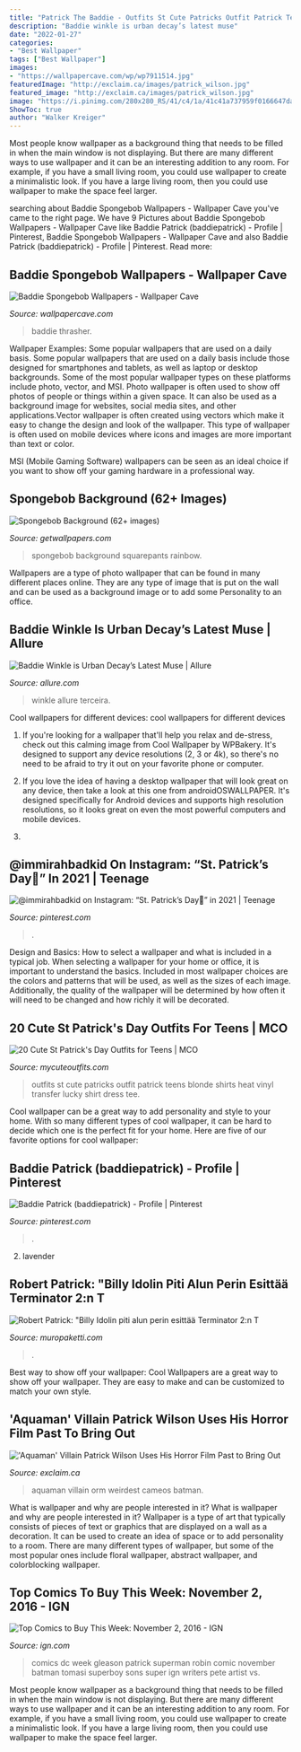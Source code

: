 ```yaml
---
title: "Patrick The Baddie - Outfits St Cute Patricks Outfit Patrick Teens Blonde Shirts Heat Vinyl Transfer Lucky Shirt Dress Tee"
description: "Baddie winkle is urban decay’s latest muse"
date: "2022-01-27"
categories:
- "Best Wallpaper"
tags: ["Best Wallpaper"]
images:
- "https://wallpapercave.com/wp/wp7911514.jpg"
featuredImage: "http://exclaim.ca/images/patrick_wilson.jpg"
featured_image: "http://exclaim.ca/images/patrick_wilson.jpg"
image: "https://i.pinimg.com/280x280_RS/41/c4/1a/41c41a737959f0166647da14a6cf4751.jpg"
ShowToc: true
author: "Walker Kreiger"
---
```



Most people know wallpaper as a background thing that needs to be filled in when the main window is not displaying. But there are many different ways to use wallpaper and it can be an interesting addition to any room. For example, if you have a small living room, you could use wallpaper to create a minimalistic look. If you have a large living room, then you could use wallpaper to make the space feel larger.

	

		
searching about Baddie Spongebob Wallpapers - Wallpaper Cave you've came to the right page. We have 9 Pictures about Baddie Spongebob Wallpapers - Wallpaper Cave like Baddie Patrick (baddiepatrick) - Profile | Pinterest, Baddie Spongebob Wallpapers - Wallpaper Cave and also Baddie Patrick (baddiepatrick) - Profile | Pinterest. Read more:
		
    
## Baddie Spongebob Wallpapers - Wallpaper Cave

<img loading=lazy src="https://wallpapercave.com/wp/wp7911514.jpg" onerror="this.onerror=null;this.src='https://tse1.mm.bing.net/th?id=OIP.DHquDGpcIps96zKl_eRXRAHaNL&amp;pid=15.1';" alt="Baddie Spongebob Wallpapers - Wallpaper Cave">

_Source: wallpapercave.com_

>baddie thrasher. 

	

Wallpaper Examples: Some popular wallpapers that are used on a daily basis.
Some popular wallpapers that are used on a daily basis include those designed for smartphones and tablets, as well as laptop or desktop backgrounds. Some of the most popular wallpaper types on these platforms include photo, vector, and MSI. 
Photo wallpaper is often used to show off photos of people or things within a given space. It can also be used as a background image for websites, social media sites, and other applications.Vector wallpaper is often created using vectors which make it easy to change the design and look of the wallpaper. This type of wallpaper is often used on mobile devices where icons and images are more important than text or color. 

MSI (Mobile Gaming Software) wallpapers can be seen as an ideal choice if you want to show off your gaming hardware in a professional way.

    
## Spongebob Background (62+ Images)

<img loading=lazy src="http://getwallpapers.com/wallpaper/full/1/e/1/111124.jpg" onerror="this.onerror=null;this.src='https://tse3.mm.bing.net/th?id=OIP.iCVo2o5VkJlyKAJ9sa2Z5QHaEK&amp;pid=15.1';" alt="Spongebob Background (62+ images)">

_Source: getwallpapers.com_

>spongebob background squarepants rainbow. 

	



Wallpapers are a type of photo wallpaper that can be found in many different places online. They are any type of image that is put on the wall and can be used as a background image or to add some Personality to an office.

    
## Baddie Winkle Is Urban Decay’s Latest Muse | Allure

<img loading=lazy src="http://media.allure.com/photos/585c05146e92de8d3ad26558/master/pass/baddie-winkle.jpg" onerror="this.onerror=null;this.src='https://tse1.mm.bing.net/th?id=OIP.W2BCMlxsrseSAn1KriPFJAHaE8&amp;pid=15.1';" alt="Baddie Winkle is Urban Decay’s Latest Muse | Allure">

_Source: allure.com_

>winkle allure terceira. 

	

Cool wallpapers for different devices:
cool wallpapers for different devices 

1. If you're looking for a wallpaper that'll help you relax and de-stress, check out this calming image from Cool Wallpaper by WPBakery. It's designed to support any device resolutions (2, 3 or 4k), so there's no need to be afraid to try it out on your favorite phone or computer.

2. If you love the idea of having a desktop wallpaper that will look great on any device, then take a look at this one from androidOSWALLPAPER. It's designed specifically for Android devices and supports high resolution resolutions, so it looks great on even the most powerful computers and mobile devices.

3.

    
## @immirahbadkid On Instagram: “St. Patrick’s Day💚” In 2021 | Teenage

<img loading=lazy src="https://i.pinimg.com/736x/c4/60/f4/c460f47b3dba6b27480c7ed1e37c3142.jpg" onerror="this.onerror=null;this.src='https://tse2.mm.bing.net/th?id=OIP.K5kjY5V-vy7iLWh_kATPNgHaJN&amp;pid=15.1';" alt="@immirahbadkid on Instagram: “St. Patrick’s Day💚” in 2021 | Teenage">

_Source: pinterest.com_

>. 

	

Design and Basics: How to select a wallpaper and what is included in a typical job.
When selecting a wallpaper for your home or office, it is important to understand the basics. Included in most wallpaper choices are the colors and patterns that will be used, as well as the sizes of each image. Additionally, the quality of the wallpaper will be determined by how often it will need to be changed and how richly it will be decorated.

    
## 20 Cute St Patrick&#039;s Day Outfits For Teens | MCO

<img loading=lazy src="https://mycuteoutfits.com/wp-content/uploads/2018/02/mco_st_patricks_day_outfits_6.jpg" onerror="this.onerror=null;this.src='https://tse1.mm.bing.net/th?id=OIP.C4wWEhvOuRATjLGGxJ5zGAAAAA&amp;pid=15.1';" alt="20 Cute St Patrick&#039;s Day Outfits for Teens | MCO">

_Source: mycuteoutfits.com_

>outfits st cute patricks outfit patrick teens blonde shirts heat vinyl transfer lucky shirt dress tee. 

	

Cool wallpaper can be a great way to add personality and style to your home. With so many different types of cool wallpaper, it can be hard to decide which one is the perfect fit for your home. Here are five of our favorite options for cool wallpaper: 

    
## Baddie Patrick (baddiepatrick) - Profile | Pinterest

<img loading=lazy src="https://i.pinimg.com/280x280_RS/41/c4/1a/41c41a737959f0166647da14a6cf4751.jpg" onerror="this.onerror=null;this.src='https://tse4.mm.bing.net/th?id=OIP.ov7QR7QQxB9hodZ8rlptMAAAAA&amp;pid=15.1';" alt="Baddie Patrick (baddiepatrick) - Profile | Pinterest">

_Source: pinterest.com_

>. 

	

2. lavender 

    
## Robert Patrick: &quot;Billy Idolin Piti Alun Perin Esittää Terminator 2:n T

<img loading=lazy src="https://muropaketti.com/wp-content/uploads/2017/08/robert-patrick-terminator.jpg" onerror="this.onerror=null;this.src='https://tse3.mm.bing.net/th?id=OIP.r74rBSBqvsxE_SP7lfO9kAHaEK&amp;pid=15.1';" alt="Robert Patrick: &quot;Billy Idolin piti alun perin esittää Terminator 2:n T">

_Source: muropaketti.com_

>. 

	

Best way to show off your wallpaper:
Cool Wallpapers are a great way to show off your wallpaper. They are easy to make and can be customized to match your own style.

    
## &#039;Aquaman&#039; Villain Patrick Wilson Uses His Horror Film Past To Bring Out

<img loading=lazy src="http://exclaim.ca/images/patrick_wilson.jpg" onerror="this.onerror=null;this.src='https://tse4.mm.bing.net/th?id=OIP.hXj4VMMXaFrqBPuH_jXQqQHaFK&amp;pid=15.1';" alt="&#039;Aquaman&#039; Villain Patrick Wilson Uses His Horror Film Past to Bring Out">

_Source: exclaim.ca_

>aquaman villain orm weirdest cameos batman. 

	

What is wallpaper and why are people interested in it?
What is wallpaper and why are people interested in it?
Wallpaper is a type of art that typically consists of pieces of text or graphics that are displayed on a wall as a decoration. It can be used to create an idea of space or to add personality to a room. There are many different types of wallpaper, but some of the most popular ones include floral wallpaper, abstract wallpaper, and colorblocking wallpaper.

    
## Top Comics To Buy This Week: November 2, 2016 - IGN

<img loading=lazy src="http://oyster.ignimgs.com/wordpress/stg.ign.com/2016/10/STL023259.jpg" onerror="this.onerror=null;this.src='https://tse4.mm.bing.net/th?id=OIP.7eJN1reVOhVNlRo0adL6rgHaLP&amp;pid=15.1';" alt="Top Comics to Buy This Week: November 2, 2016 - IGN">

_Source: ign.com_

>comics dc week gleason patrick superman robin comic november batman tomasi superboy sons super ign writers pete artist vs. 

	

Most people know wallpaper as a background thing that needs to be filled in when the main window is not displaying. But there are many different ways to use wallpaper and it can be an interesting addition to any room. For example, if you have a small living room, you could use wallpaper to create a minimalistic look. If you have a large living room, then you could use wallpaper to make the space feel larger.

